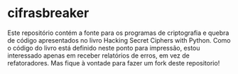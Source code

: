 # cifrasbreaker
Este repositório contém a fonte para os programas de criptografia e quebra de código apresentados no livro Hacking Secret Ciphers with Python. Como o código do livro está definido neste ponto para impressão, estou interessado apenas em receber relatórios de erros, em vez de refatoradores. Mas fique à vontade para fazer um fork deste repositorio!
